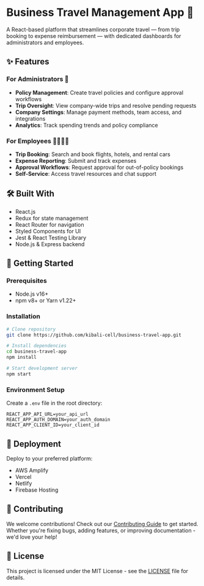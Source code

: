 # Business Travel Management App 🧳

A React-based platform that streamlines corporate travel — from trip booking to expense reimbursement — with dedicated dashboards for administrators and employees.


## ✨ Features

### For Administrators 👔
- **Policy Management**: Create travel policies and configure approval workflows
- **Trip Oversight**: View company-wide trips and resolve pending requests
- **Company Settings**: Manage payment methods, team access, and integrations
- **Analytics**: Track spending trends and policy compliance

### For Employees 👩‍💼👨‍💼
- **Trip Booking**: Search and book flights, hotels, and rental cars
- **Expense Reporting**: Submit and track expenses
- **Approval Workflows**: Request approval for out-of-policy bookings
- **Self-Service**: Access travel resources and chat support

## 🛠️ Built With

- React.js
- Redux for state management 
- React Router for navigation
- Styled Components for UI
- Jest & React Testing Library
- Node.js & Express backend

## 🚀 Getting Started

### Prerequisites

- Node.js v16+
- npm v8+ or Yarn v1.22+

### Installation

```bash
# Clone repository
git clone https://github.com/kibali-cell/business-travel-app.git

# Install dependencies
cd business-travel-app
npm install

# Start development server
npm start
```

### Environment Setup

Create a `.env` file in the root directory:

```
REACT_APP_API_URL=your_api_url
REACT_APP_AUTH_DOMAIN=your_auth_domain
REACT_APP_CLIENT_ID=your_client_id
```

## 🚢 Deployment

Deploy to your preferred platform:
- AWS Amplify
- Vercel
- Netlify
- Firebase Hosting


## 🤝 Contributing

We welcome contributions! Check out our [Contributing Guide](./CONTRIBUTING.md) to get started. Whether you're fixing bugs, adding features, or improving documentation - we'd love your help!

## 📄 License

This project is licensed under the MIT License - see the [LICENSE](LICENSE) file for details.
